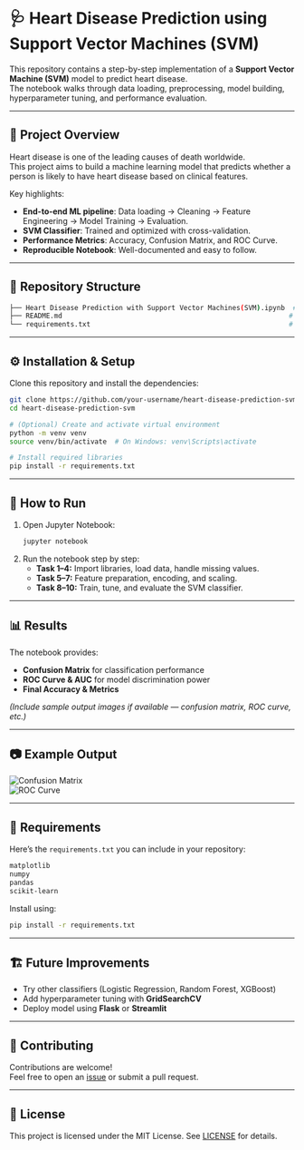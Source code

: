 # 🩺 Heart Disease Prediction using Support Vector Machines (SVM)

This repository contains a step-by-step implementation of a **Support Vector Machine (SVM)** model to predict heart disease.  
The notebook walks through data loading, preprocessing, model building, hyperparameter tuning, and performance evaluation.

---

## 📌 Project Overview

Heart disease is one of the leading causes of death worldwide.  
This project aims to build a machine learning model that predicts whether a person is likely to have heart disease based on clinical features.

Key highlights:
- **End-to-end ML pipeline**: Data loading → Cleaning → Feature Engineering → Model Training → Evaluation.
- **SVM Classifier**: Trained and optimized with cross-validation.
- **Performance Metrics**: Accuracy, Confusion Matrix, and ROC Curve.
- **Reproducible Notebook**: Well-documented and easy to follow.

---

## 📂 Repository Structure

```bash
├── Heart Disease Prediction with Support Vector Machines(SVM).ipynb  # Main Jupyter Notebook
├── README.md                                                        # Project documentation
└── requirements.txt                                                 # Python dependencies
```

---

## ⚙️ Installation & Setup

Clone this repository and install the dependencies:

```bash
git clone https://github.com/your-username/heart-disease-prediction-svm.git
cd heart-disease-prediction-svm

# (Optional) Create and activate virtual environment
python -m venv venv
source venv/bin/activate  # On Windows: venv\Scripts\activate

# Install required libraries
pip install -r requirements.txt
```

---

## 🧠 How to Run

1. Open Jupyter Notebook:
   ```bash
   jupyter notebook
   ```
2. Run the notebook step by step:
   - **Task 1–4:** Import libraries, load data, handle missing values.
   - **Task 5–7:** Feature preparation, encoding, and scaling.
   - **Task 8–10:** Train, tune, and evaluate the SVM classifier.

---

## 📊 Results

The notebook provides:
- **Confusion Matrix** for classification performance
- **ROC Curve & AUC** for model discrimination power
- **Final Accuracy & Metrics**

*(Include sample output images if available — confusion matrix, ROC curve, etc.)*

---

## 📷 Example Output

![Confusion Matrix](docs/confusion_matrix.png)  
![ROC Curve](docs/roc_curve.png)

---

## 📌 Requirements

Here’s the `requirements.txt` you can include in your repository:

```txt
matplotlib
numpy
pandas
scikit-learn
```

Install using:

```bash
pip install -r requirements.txt
```

---

## 🏗️ Future Improvements

- Try other classifiers (Logistic Regression, Random Forest, XGBoost)
- Add hyperparameter tuning with **GridSearchCV**
- Deploy model using **Flask** or **Streamlit**

---

## 🤝 Contributing

Contributions are welcome!  
Feel free to open an [issue](https://github.com/your-username/heart-disease-prediction-svm/issues) or submit a pull request.

---

## 📜 License

This project is licensed under the MIT License. See [LICENSE](LICENSE) for details.


